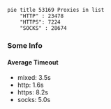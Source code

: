 
```mermaid
pie title 53169 Proxies in list
    "HTTP" : 23478
    "HTTPS": 7224
    "SOCKS" : 28674
```

### Some Info
#### Average Timeout

- mixed: 3.5s
- http: 1.6s
- https: 8.2s
- socks: 5.0s